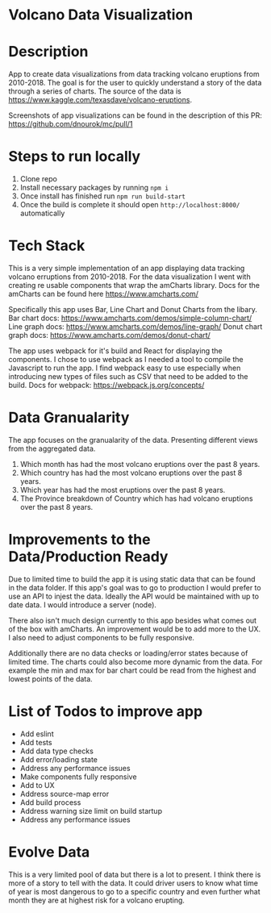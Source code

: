 # Volcano Data Visualization

# Description
App to create data visualizations from data tracking volcano eruptions from 2010-2018. The goal is for the user to quickly understand a story of the data through a series of charts. The source of the data is https://www.kaggle.com/texasdave/volcano-eruptions.

Screenshots of app visualizations can be found in the description of this PR: https://github.com/dnourok/mc/pull/1

# Steps to run locally
1. Clone repo
2. Install necessary packages by running ```npm i```
3. Once install has finished run ```npm run build-start```
4. Once the build is complete it should open ```http://localhost:8000/``` automatically

# Tech Stack
This is a very simple implementation of an app displaying data tracking volcano erruptions from 2010-2018. For the data visualization I went with creating re usable components that wrap the amCharts library.
Docs for the amCharts can be found here https://www.amcharts.com/

Specifically this app uses Bar, Line Chart and Donut Charts from the libary.
Bar chart docs: https://www.amcharts.com/demos/simple-column-chart/
Line graph docs: https://www.amcharts.com/demos/line-graph/
Donut chart graph docs: https://www.amcharts.com/demos/donut-chart/

The app uses webpack for it's build and React for displaying the components. I chose to use webpack as I needed a tool to compile the Javascript to run the app. I find webpack easy to use especially when introducing new types of files such as CSV that need to be added to the build. Docs for webpack: https://webpack.js.org/concepts/

# Data Granualarity
The app focuses on the granualarity of the data. Presenting different views from the aggregated data.
1. Which month has had the most volcano eruptions over the past 8 years.
2. Which country has had the most volcano eruptions over the past 8 years.
3. Which year has had the most eruptions over the past 8 years.
4. The Province breakdown of Country which has had volcano eruptions over the past 8 years.

# Improvements to the Data/Production Ready
Due to limited time to build the app it is using static data that can be found in the data folder. If this app's goal was to go to production I would prefer to use an API to injest the data. Ideally the API would be maintained with up to date data. I would introduce a server (node).

There also isn't much design currently to this app besides what comes out of the box with amCharts. An improvement would be to add more to the UX. I also need to adjust components to be fully responsive.

Additionally there are no data checks or loading/error states because of limited time. The charts could also become more dynamic from the data. For example the min and max for bar chart could be read from the highest and lowest points of the data. 

# List of Todos to improve app
- Add eslint
- Add tests
- Add data type checks
- Add error/loading state
- Address any performance issues
- Make components fully responsive
- Add to UX
- Address source-map error
- Add build process
- Address warning size limit on build startup
- Address any performance issues

# Evolve Data
This is a very limited pool of data but there is a lot to present. I think there is more of a story to tell with the data. It could driver users to know what time of year is most dangerous to go to a specific country and even further what month they are at highest risk for a volcano erupting.

